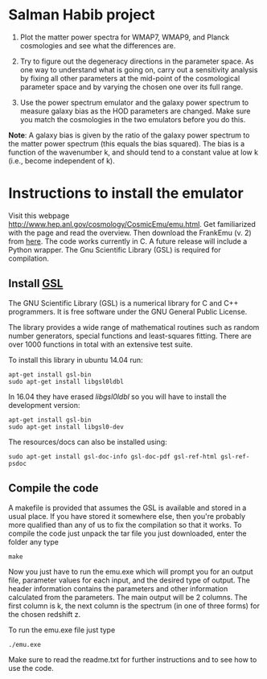 # Salman Habib project

1. Plot the matter power spectra for WMAP7, WMAP9, and Planck cosmologies and see what the differences are.

2. Try to figure out the degeneracy directions in the parameter space. As one way to understand what is going on, carry out a sensitivity analysis by fixing all other parameters at the mid-point of the cosmological parameter space and by varying the chosen one over its full range.

3. Use the power spectrum emulator and the galaxy power spectrum to measure galaxy bias as the HOD parameters are changed. Make sure you match the cosmologies in the two emulators before you do this.

**Note**: A galaxy bias is given by the ratio of the galaxy power spectrum to the matter power spectrum (this equals the bias squared). The bias is a function of the wavenumber k, and should tend to a constant value at low k (i.e., become independent of k).

# Instructions to install the emulator

Visit this webpage http://www.hep.anl.gov/cosmology/CosmicEmu/emu.html. Get familiarized with the page and read the overview. 
Then download the FrankEmu (v. 2) from [here](http://www.hep.anl.gov/cosmology/CosmicEmu/CosmicEmu_v2.tar.gz). The code works currently in C. A future release will include a Python
wrapper. The Gnu Scientific Library (GSL) is required for compilation.

## Install [GSL](https://www.gnu.org/software/gsl/)

The GNU Scientific Library (GSL) is a numerical library for C and C++ programmers. It is free software under the GNU General Public License.

The library provides a wide range of mathematical routines such as random number generators, special functions and least-squares fitting. There are over 1000 functions in total with an extensive test suite.

To install this library in ubuntu 14.04 run:

```
apt-get install gsl-bin
sudo apt-get install libgsl0ldbl
```

In 16.04 they have erased *libgsl0ldbl* so you will have to install the development version:

```
apt-get install gsl-bin
sudo apt-get install libgsl0-dev
```

The resources/docs can also be installed using: 

```
sudo apt-get install gsl-doc-info gsl-doc-pdf gsl-ref-html gsl-ref-psdoc
```

## Compile the code 

 A makefile is provided that assumes the GSL is 
available and stored in a usual place.  If you have stored it 
somewhere else, then you're probably more qualified than any of us to fix
the compilation so that it works. To compile the code just unpack the tar file you just downloaded, enter the 
folder any type 

```
make
```

Now you just have to run the emu.exe which will prompt you for an output file, parameter
values for each input, and the desired type of output.  The header
information contains the parameters and other information calculated
from the parameters.  The main output will be 2 columns. The first
column is k, the next column is the spectrum (in one of three forms)
for the chosen redshift z.

To run the emu.exe file just type 

```
./emu.exe
```

Make sure to read the readme.txt for further instructions and to see how to use the code.
